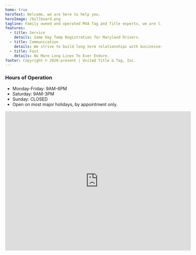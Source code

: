 ```yaml
---
home: true
heroText: Welcome, we are here to help you.
heroImage: /billboard.png
tagline: Family owned and operated MVA Tag and Title experts, we are licensed by the state of Maryland since 2002.
features:
  - title: Service
    details: Same Day Temp Registration for Maryland Drivers.
  - title: Communication
    details: We strive to build long term relationships with businesses and people in the community.
  - title: Fast
    details: No More Long Lines To Ever Endure.
footer: Copyright © 2020-present | United Title & Tag, Inc.
---
```


### Hours of Operation

- Monday-Friday: 9AM-6PM
- Saturday: 9AM-3PM
- Sunday: CLOSED
- Open on most major holidays, by appointment only.

<iframe src="https://www.google.com/maps/embed?pb=!1m18!1m12!1m3!1d3088.2164918710305!2d-76.7519110846382!3d39.28334057951305!2m3!1f0!2f0!3f0!3m2!1i1024!2i768!4f13.1!3m3!1m2!1s0x89c81ebdfd7e1b7b%3A0xe4abbefdade17ac9!2sUnited%20Title%20%26%20Tag%20Services%20LLC!5e0!3m2!1sen!2sus!4v1587096985436!5m2!1sen!2sus" width="600" height="450" frameborder="0" style="border:0;" allowfullscreen="" aria-hidden="false" tabindex="0"></iframe>
